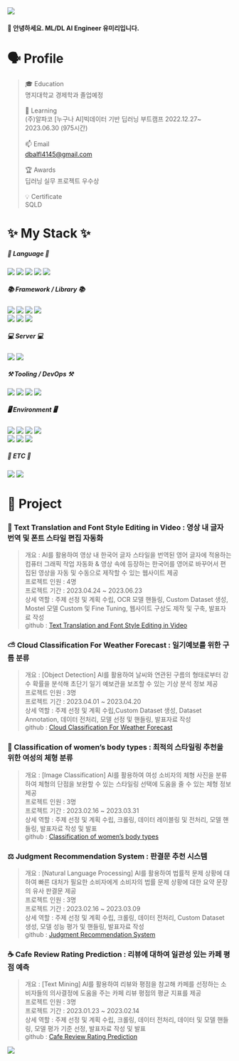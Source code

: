 <img src="https://capsule-render.vercel.app/api?type=waving&color=F8E2CF&height=330&section=header&text=Yimiri%20Github&fontSize=90" />


#### 👋 안녕하세요. ML/DL AI Engineer 유미리입니다.

# 🗣 Profile
> 🎓 Education<br/> 명지대학교 경제학과 졸업예정<br/>
> <br/>
> 📖 Learning<br/> (주)알파코 [누구나 AI]빅데이터 기반 딥러닝 부트캠프 2022.12.27~ 2023.06.30 (975시간)<br/>
> <br/>
> 📫 Email<br/> dbalfl4145@gmail.com<br/>
> <br/>
> 🏆 Awards<br/> 딥러닝 실무 프로젝트 우수상<br/>
> <br/>
> 💡 Certificate <br/> SQLD



# ✨ My Stack ✨
##### 💬 Language 💬
<img src="https://img.shields.io/badge/Python-3776AB?style=flat-square&logo=Python&logoColor=white"/> <img src="https://img.shields.io/badge/MySQL-4479A1?style=flat-square&logo=MySQL&logoColor=white"/> <img src="https://img.shields.io/badge/JavaScript-F7DF1E?style=flat-square&logo=JavaScript&logoColor=black"/> <img src="https://img.shields.io/badge/HTML-E34F26?style=flat-square&logo=html5&logoColor=white"/> <img src="https://img.shields.io/badge/CSS-1572B6?style=flat-square&logo=css3&logoColor=white"/>


##### 📚 Framework / Library 📚
<img src="https://img.shields.io/badge/Pytorch-EE4C2C?style=flat-square&logo=Pytorch&logoColor=white"/> <img src="https://img.shields.io/badge/TensorFlow-FF6F00?style=flat-square&logo=TensorFlow&logoColor=white"/> <img src="https://img.shields.io/badge/Keras-D00000?style=flat-square&logo=Keras&logoColor=white"/> <img src="https://img.shields.io/badge/Scikit Learn-F7931E?style=flat-square&logo=scikitlearn&logoColor=white"/> </br> <img src="https://img.shields.io/badge/Numpy-013243?style=flat-square&logo=Pytorch&logoColor=white"/> <img src="https://img.shields.io/badge/pandas-150458?style=flat-square&logo=pandas&logoColor=white"/> <img src="https://img.shields.io/badge/Opencv-5C3EE8?style=flat-square&logo=Pytorch&logoColor=white"/>


##### 💻 Server 💻
<img src="https://img.shields.io/badge/Flask-000000?style=flat-square&logo=Flask&logoColor=white"/> <img src="https://img.shields.io/badge/MySQLWorkbench-4479A1?style=flat-square&logo=MySQL&logoColor=white"/>


##### ⚒ Tooling / DevOps ⚒
<img src="https://img.shields.io/badge/Github-181717?style=flat-square&logo=Github&logoColor=white"/> <img src="https://img.shields.io/badge/Visual Studio Code-007ACC?style=flat-square&logo=visualstudiocode&logoColor=white"/> 
<img src="https://img.shields.io/badge/Anaconda-44A833?style=flat-square&logo=anaconda&logoColor=white"/> <img src="https://img.shields.io/badge/Docker-2496ED?style=flat-square&logo=Docker&logoColor=white"/> 


##### 🖥 Environment 🖥
<img src="https://img.shields.io/badge/Mac OS-000000?style=flat-square&logo=macos&logoColor=white"/> <img src="https://img.shields.io/badge/Windows-0078D4?style=flat-square&logo=Windows&logoColor=white"/> 
<img src="https://img.shields.io/badge/Amazon AWS-232F3E?style=flat-square&logo=amazonaws&logoColor=white"/> <img src="https://img.shields.io/badge/Ubuntu-E95420?style=flat-square&logo=Ubuntu&logoColor=white"/> </br> 
<img src="https://img.shields.io/badge/Google Colab Pro+-F7DF1E?style=flat-square&logo=googlecolab&logoColor=black"/>
<img src="https://img.shields.io/badge/Kaggle-20BEFF?style=flat-square&logo=kaggle&logoColor=white"/> <img src="https://img.shields.io/badge/Selenium-43B02A?style=flat-square&logo=Selenium&logoColor=white"/> 


##### 👥 ETC 👥
<img src="https://img.shields.io/badge/Notion-000000?style=flat-square&logo=notion&logoColor=white"/> <img src="https://img.shields.io/badge/Slack-4A154B?style=flat-square&logo=&logoColor=white"/> 




# 🔬 Project
### 🎥 Text Translation and Font Style Editing in Video : 영상 내 글자 번역 및 폰트 스타일 편집 자동화
> 개요 : AI를 활용하여 영상 내 한국어 글자 스타일을 번역된 영어 글자에 적용하는 컴퓨터 그래픽 작업 자동화 & 영상 속에 등장하는 한국어를 영어로 바꾸어서 편집된 영상을 자동 및 수동으로 제작할 수 있는 웹사이트 제공<br/>
> 프로젝트 인원 : 4명<br/>
> 프로젝트 기간 : 2023.04.24 ~ 2023.06.23<br/>
> 상세 역할 : 주제 선정 및 계획 수립, OCR 모델 핸들링, Custom Dataset 생성, Mostel 모델 Custom 및 Fine Tuning, 웹사이트 구상도 제작 및 구축, 발표자료 작성<br/>
> github : [Text Translation and Font Style Editing in Video](https://github.com/Yu-Miri/Text_Translation_and_Font_Style_Editing_in_Video.git)

### ⛅ Cloud Classification For Weather Forecast : 일기예보를 위한 구름 분류

> 개요 : [Object Detection] AI를 활용하여 날씨와 연관된 구름의 형태로부터 강수 확률을 분석해 초단기 일기 예보관을 보조할 수 있는 기상 분석 정보 제공<br/>
> 프로젝트 인원 : 3명<br/>
> 프로젝트 기간 : 2023.04.01 ~ 2023.04.20<br/>
> 상세 역할 : 주제 선정 및 계획 수립,Custom Dataset 생성, Dataset Annotation, 데이터 전처리, 모델 선정 및 핸들링, 발표자료 작성<br/>
> github : [Cloud Classification For Weather Forecast](https://github.com/Yu-Miri/Cloud_Classification_for_Weather_Forecast.git)

### 👗 Classification of women’s body types : 최적의 스타일링 추천을 위한 여성의 체형 분류

> 개요 : [Image Classification] AI를 활용하여 여성 소비자의 체형 사진을 분류하여 체형의 단점을 보완할 수 있는 스타일링 선택에 도움을 줄 수 있는 체형 정보 제공<br/>
> 프로젝트 인원 : 3명<br/>
> 프로젝트 기간 : 2023.02.16 ~ 2023.03.31<br/>
> 상세 역할 : 주제 선정 및 계획 수립, 크롤링, 데이터 레이블링 및 전처리, 모델 핸들링, 발표자료 작성 및 발표<br/>
> github : [Classification of women’s body types](https://github.com/Yu-Miri/Classification_of_Womens_Body_Types.git)

### ⚖ Judgment Recommendation System : 판결문 추천 시스템

> 개요 : [Natural Language Processing] AI를 활용하여 법률적 문제 상황에 대하여 빠른 대처가 필요한 소비자에게 소비자의 법률 문제 상황에 대한 요약 문장의 유사 판결문 제공<br/>
> 프로젝트 인원 : 3명<br/>
> 프로젝트 기간 : 2023.02.16 ~ 2023.03.09<br/>
> 상세 역할 : 주제 선정 및 계획 수립, 크롤링, 데이터 전처리, Custom Dataset 생성, 모델 성능 평가 및 핸들링, 발표자료 작성<br/>
> github : [Judgment Recommendation System](https://github.com/Yu-Miri/Judgment_Recommendation_System.git)


### ☕ Cafe Review Rating Prediction : 리뷰에 대하여 일관성 있는 카페 평점 예측

> 개요 : [Text Mining] AI를 활용하여 리뷰와 평점을 참고해 카페를 선정하는 소비자들의 의사결정에 도움을 주는 카페 리뷰 평점의 평균 지표를 제공<br/>
> 프로젝트 인원 : 3명<br/>
> 프로젝트 기간 : 2023.01.23 ~ 2023.02.14<br/>
> 상세 역할 : 주제 선정 및 계획 수립, 크롤링, 데이터 전처리, 데이터 및 모델 핸들링, 모델 평가 기준 선정, 발표자료 작성 및 발표<br/>
> github : [Cafe Review Rating Prediction](https://github.com/Yu-Miri/Cafe_Review_Rating_Prediction.git)


<img src="https://github-readme-stats.vercel.app/api/top-langs/?username=Yu-Miri&layout=compact"><br><br>
